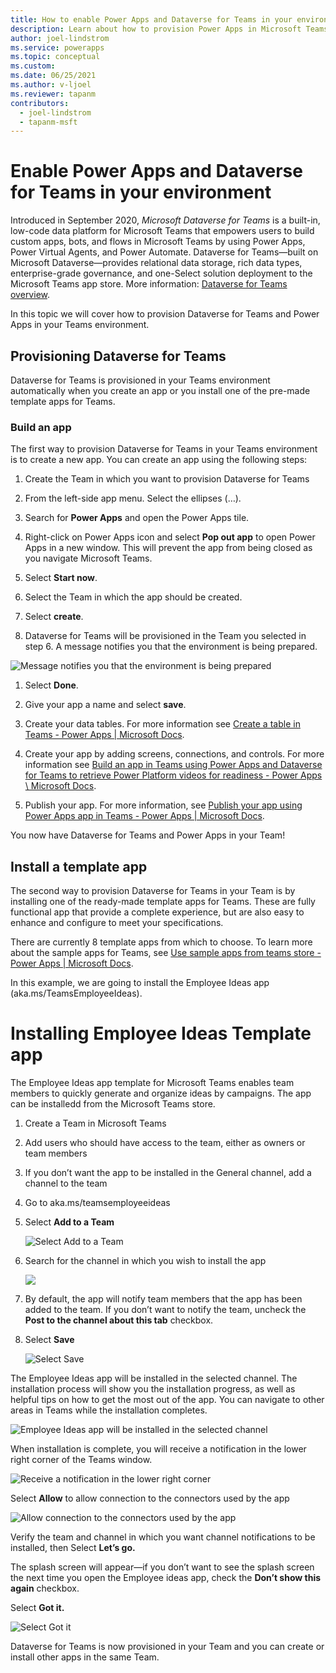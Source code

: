 ```yaml
---
title: How to enable Power Apps and Dataverse for Teams in your environment
description: Learn about how to provision Power Apps in Microsoft Teams and create a Microsoft Dataverse for Teams database
author: joel-lindstrom
ms.service: powerapps
ms.topic: conceptual
ms.custom: 
ms.date: 06/25/2021
ms.author: v-ljoel
ms.reviewer: tapanm
contributors:
  - joel-lindstrom
  - tapanm-msft
---
```


# Enable Power Apps and Dataverse for Teams in your environment

Introduced in September 2020, *Microsoft Dataverse for Teams* is a built-in, low-code data platform for Microsoft Teams that empowers users to build custom apps, bots, and flows in Microsoft Teams by using Power Apps, Power Virtual Agents, and Power Automate. Dataverse for Teams—built on Microsoft Dataverse—provides relational data storage, rich data types, enterprise-grade governance, and one-Select solution deployment to the Microsoft Teams app store. More information: [Dataverse for Teams overview](https://docs.microsoft.com/powerapps/teams/overview-data-platform).

In this topic we will cover how to provision Dataverse for Teams and Power Apps in your Teams environment.

## Provisioning Dataverse for Teams

Dataverse for Teams is provisioned in your Teams environment automatically when you create an app or you install one of the pre-made template apps for Teams.

### Build an app

The first way to provision Dataverse for Teams in your Teams environment is to create a new app. You can create an app using the following steps:

1.  Create the Team in which you want to provision Dataverse for Teams

2.  From the left-side app menu. Select the ellipses (…).

3.  Search for **Power Apps** and open the Power Apps tile.

4.  Right-click on Power Apps icon and select **Pop out app** to open Power Apps in a new window. This will prevent the app from being closed as you navigate Microsoft Teams.

5.  Select **Start now**.

6.  Select the Team in which the app should be created.

7.  Select **create**.

8.  Dataverse for Teams will be provisioned in the Team you selected in step 6. A message notifies you that the environment is being prepared.

![Message notifies you that the environment is being prepared](media/enable-dataverse-for-teams-and-power-apps-in-your-environment/provisioning-dataverse-for-teams-2.png "Message notifies you that the environment is being prepared")

1.  Select **Done**.

2.  Give your app a name and select **save**.

3.  Create your data tables. For more information see [Create a table in Teams - Power Apps \| Microsoft Docs](https://docs.microsoft.com/en-us/powerapps/teams/create-table).

4.  Create your app by adding screens, connections, and controls. For more information see [Build an app in Teams using Power Apps and Dataverse for Teams to retrieve Power Platform videos for readiness - Power Apps \ Microsoft Docs](https://docs.microsoft.com/en-us/powerapps/teams/tutorial-buildapp-retrieve-videos).

5.  Publish your app. For more information, see [Publish your app using Power Apps app in Teams - Power Apps \| Microsoft Docs](https://docs.microsoft.com/en-us/powerapps/teams/publish-and-share-apps).

You now have Dataverse for Teams and Power Apps in your Team!

## Install a template app

The second way to provision Dataverse for Teams in your Team is by installing one of the ready-made template apps for Teams. These are fully functional app that provide a complete experience, but are also easy to enhance and configure to meet your specifications.

There are currently 8 template apps from which to choose. To learn more about the sample apps for Teams, see [Use sample apps from teams store - Power Apps \| Microsoft Docs](https://docs.microsoft.com/en-us/powerapps/teams/use-sample-apps-from-teams-store).

In this example, we are going to install the Employee Ideas app (aka.ms/TeamsEmployeeIdeas).

# Installing Employee Ideas Template app

The Employee Ideas app template for Microsoft Teams enables team members to quickly generate and organize ideas by campaigns. The app can be installedd from the Microsoft Teams store.

1.  Create a Team in Microsoft Teams

2.  Add users who should have access to the team, either as owners or team members

3.  If you don’t want the app to be installed in the General channel, add a
    channel to the team

4.  Go to aka.ms/teamsemployeeideas

5.  Select **Add to a Team**

    ![Select Add to a Team](media/enable-dataverse-for-teams-and-power-apps-in-your-environment/installing-employee-ideas-template-app-1.png "Select Add to a Team")

6.  Search for the channel in which you wish to install the app

    ![](media/enable-dataverse-for-teams-and-power-apps-in-your-environment/installing-employee-ideas-template-app-2.png "")

7.  By default, the app will notify team members that the app has been added to the team. If you don’t want to notify the team, uncheck the **Post to the channel about this tab** checkbox.

8.  Select **Save**

    ![Select Save](media/enable-dataverse-for-teams-and-power-apps-in-your-environment/installing-employee-ideas-template-app-3.png "Select Save")

The Employee Ideas app will be installed in the selected channel. The installation process will show you the installation progress, as well as helpful tips on how to get the most out of the app. You can navigate to other areas in Teams while the installation completes.

![Employee Ideas app will be installed in the selected channel](media/enable-dataverse-for-teams-and-power-apps-in-your-environment/installing-employee-ideas-template-app-4.png "Employee Ideas app will be installed in the selected channel")

When installation is complete, you will receive a notification in the lower right corner of the Teams window.

![Receive a notification in the lower right corner](media/enable-dataverse-for-teams-and-power-apps-in-your-environment/installing-employee-ideas-template-app-5.png "Receive a notification in the lower right corner")

Select **Allow** to allow connection to the connectors used by the app

![Allow connection to the connectors used by the app](media/enable-dataverse-for-teams-and-power-apps-in-your-environment/installing-employee-ideas-template-app-6.png "Allow connection to the connectors used by the app")

Verify the team and channel in which you want channel notifications to be installed, then Select **Let’s go.**

The splash screen will appear—if you don’t want to see the splash screen the next time you open the Employee ideas app, check the **Don’t show this again** checkbox.

Select **Got it.**

![Select Got it](media/enable-dataverse-for-teams-and-power-apps-in-your-environment/installing-employee-ideas-template-app-7.png "Select Got it")

Dataverse for Teams is now provisioned in your Team and you can create or install other apps in the same Team.
